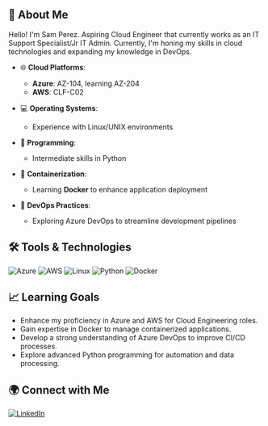 ## 🌟 About Me
Hello! I'm Sam Perez. Aspiring Cloud Engineer that currently works as an IT Support Specialist/Jr IT Admin. 
Currently, I'm honing my skills in cloud technologies and expanding my knowledge in DevOps.

- 🌐 **Cloud Platforms**: 
  - **Azure**: AZ-104, learning AZ-204
  - **AWS**: CLF-C02

- 💻 **Operating Systems**: 
  - Experience with Linux/UNIX environments

- 🐍 **Programming**: 
  - Intermediate skills in Python
  
- 🐳 **Containerization**: 
  - Learning **Docker** to enhance application deployment

- 🚀 **DevOps Practices**: 
  - Exploring Azure DevOps to streamline development pipelines

## 🛠️ Tools & Technologies
![Azure](https://img.shields.io/badge/Azure-0078D4?style=for-the-badge&logo=microsoftazure&logoColor=white)
![AWS](https://img.shields.io/badge/AWS-232F3E?style=for-the-badge&logo=amazon-aws&logoColor=white)
![Linux](https://img.shields.io/badge/Linux-FCC624?style=for-the-badge&logo=linux&logoColor=black)
![Python](https://img.shields.io/badge/Python-3776AB?style=for-the-badge&logo=python&logoColor=white)
![Docker](https://img.shields.io/badge/Docker-2496ED?style=for-the-badge&logo=docker&logoColor=white)

## 📈 Learning Goals
- Enhance my proficiency in Azure and AWS for Cloud Engineering roles.
- Gain expertise in Docker to manage containerized applications.
- Develop a strong understanding of Azure DevOps to improve CI/CD processes.
- Explore advanced Python programming for automation and data processing.

## 🌍 Connect with Me
[![LinkedIn](https://img.shields.io/badge/LinkedIn-0A66C2?style=for-the-badge&logo=linkedin&logoColor=white)](https://www.linkedin.com/in/samuel-perez-36b404149/) <!-- Replace with your LinkedIn profile URL -->
